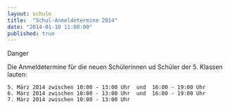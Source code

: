 ```yaml
---
layout: schule
title:  "Schul-Anmeldetermine 2014"
date: "2014-01-10 11:00:00"
published: true
---
```


<span class="label label-danger">Danger</span>

Die Anmeldetermine für die neuen Schülerinnen ud Schüler der 5. Klassen lauten:

	5. März 2014 zwischen 10:00 - 13:00 Uhr  und  16:00 - 19:00 Uhr
	6. März 2014 zwischen 10:00 - 13:00 Uhr  und  16:00 - 19:00 Uhr
	7. März 2014 zwischen 10:00 - 13:00 Uhr 